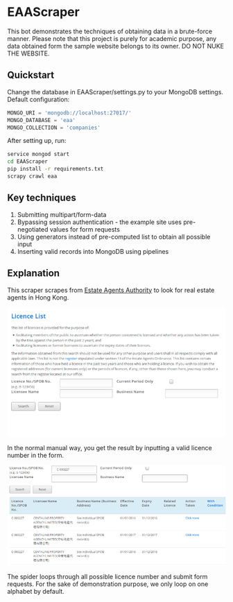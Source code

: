 # EAAScraper

This bot demonstrates the techniques of obtaining data in a brute-force manner. Please note that this project is purely for academic purpose, any data obtained form the sample website belongs to its owner. DO NOT NUKE THE WEBSITE.

## Quickstart
Change the database in EAAScraper/settings.py to your MongoDB settings. Default configuration:
```python
MONGO_URI = 'mongodb://localhost:27017/'
MONGO_DATABASE = 'eaa'
MONGO_COLLECTION = 'companies'
```
After setting up, run:
```bash
service mongod start
cd EAAScraper
pip install -r requirements.txt
scrapy crawl eaa
```

## Key techniques
1. Submitting multipart/form-data
2. Bypassing session authentication - the example site uses pre-negotiated values for form requests
3. Using generators instead of pre-computed list to obtain all possible input
4. Inserting valid records into MongoDB using pipelines

## Explanation
This scraper scrapes from [Estate Agents Authority](http://www.eaa.org.hk/en-us/licence-search) to look for real estate agents in Hong Kong.

![licence-search-empty](Images/empty-form.png)

In the normal manual way, you get the result by inputting a valid licence number in the form.

![licence-search-result](Images/result.png)

The spider loops through all possible licence number and submit form requests. For the sake of demonstration purpose, we only loop on one alphabet by default.
